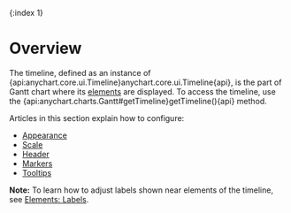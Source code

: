 {:index 1}
# Overview

The timeline, defined as an instance of {api:anychart.core.ui.Timeline}anychart.core.ui.Timeline{api}, is the part of Gantt chart where its [elements](Elements) are displayed. To access the timeline, use the {api:anychart.charts.Gantt#getTimeline}getTimeline(){api} method.

Articles in this section explain how to configure:

* [Appearance](Appearance)
* [Scale](Scale)
* [Header](Header)
* [Markers](Markers)
* [Tooltips](Tooltips)

**Note:** To learn how to adjust labels shown near elements of the timeline, see [Elements: Labels](../Elements#labels).
